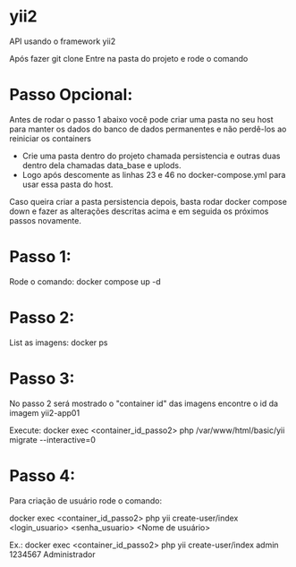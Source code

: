 # yii2
API usando o framework yii2

Após fazer git clone
Entre na pasta do projeto e rode o comando
# Passo Opcional:
Antes de rodar o passo 1 abaixo você pode criar uma pasta no seu host para manter os dados do banco de dados permanentes e não perdê-los ao reiniciar os containers
- Crie uma pasta dentro do projeto chamada persistencia e outras duas dentro dela chamadas data_base e uplods. 
- Logo após descomente as linhas 23 e 46 no docker-compose.yml para usar essa pasta do host.

Caso queira criar a pasta persistencia depois, basta rodar docker compose down e fazer as alterações descritas acima e em seguida os próximos passos novamente.

# Passo 1: 
Rode o comando:
docker compose up -d

# Passo 2: 
List as imagens:
docker ps

# Passo 3: 
No passo 2 será mostrado o "container id" das imagens encontre o id da imagem yii2-app01

Execute: docker exec <container_id_passo2> php /var/www/html/basic/yii migrate --interactive=0

# Passo 4:
Para criação de usuário rode o comando:

docker exec <container_id_passo2> php yii create-user/index <login_usuario> <senha_usuario> <Nome de usuário>

Ex.: docker exec <container_id_passo2> php yii create-user/index admin 1234567 Administrador
